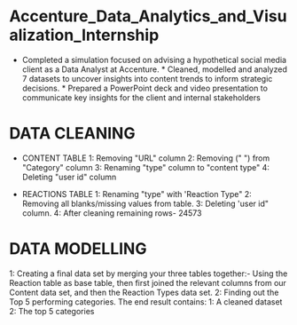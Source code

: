 # Accenture_Data_Analytics_and_Visualization_Internship
* Completed a simulation focused on advising a hypothetical social media client as a Data Analyst at Accenture. * Cleaned, modelled and analyzed 7 datasets to uncover insights into content trends to inform strategic decisions. * Prepared a PowerPoint deck and video presentation to communicate key insights for the client and internal stakeholders


# DATA CLEANING

 * CONTENT TABLE
1: Removing "URL" column
2: Removing (" ") from "Category" column
3: Renaming "type" column to "content type"
4: Deleting "user id" column


 * REACTIONS TABLE
1: Renaming "type" with 'Reaction Type"
2: Removing all blanks/missing values from table.
3: Deleting 'user id" column.
4: After cleaning remaining rows- 24573


# DATA MODELLING

1: Creating a final data set by merging your three tables together:- Using the Reaction table as base table, then first joined the relevant columns from our Content data set, and then the Reaction Types data set.
2: Finding out the Top 5 performing categories.
The end result contains:
1: A cleaned dataset
2: The top 5 categories
